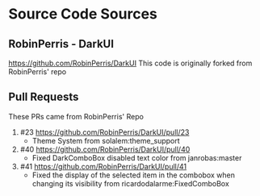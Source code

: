 

# Source Code Sources

## RobinPerris - DarkUI
https://github.com/RobinPerris/DarkUI
This code is originally forked from RobinPerris' repo

## Pull Requests
These PRs came from RobinPerris' Repo
1. #23 https://github.com/RobinPerris/DarkUI/pull/23
   - Theme System from solalem:theme_support
2. #40 https://github.com/RobinPerris/DarkUI/pull/40
   - Fixed DarkComboBox disabled text color from janrobas:master
3. #41 https://github.com/RobinPerris/DarkUI/pull/41
   - Fixed the display of the selected item in the combobox when changing its visibility from ricardodalarme:FixedComboBox